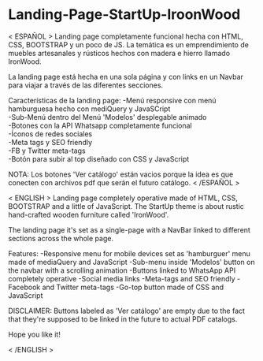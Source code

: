 # Landing-Page-StartUp-IroonWood
< ESPAÑOL >
Landing page completamente funcional hecha con HTML, CSS, BOOTSTRAP y un poco de JS. 
La temática es un emprendimiento de muebles artesanales y rústicos hechos con madera e hierro llamado IronWood.

La landing page está hecha en una sola página y con links en un Navbar para viajar a través de las diferentes secciones.

Características de la landing page:
-Menú responsive con menú hamburguesa hecho con mediQuery y JavaSCript <br>
-Sub-Menú dentro del Menú 'Modelos' desplegable animado <br>
-Botones con la API Whatsapp completamente funcional <br>
-Íconos de redes sociales <br>
-Meta tags y SEO friendly <br>
-FB y Twitter meta-tags <br>
-Botón para subir al top diseñado con CSS y JavaScript <br>

NOTA: Los botones 'Ver catálogo' están vacios porque la idea es que conecten con archivos pdf que serán el futuro catálogo.
< /ESPAÑOL >

< ENGLISH >
Landing page completely operative made of HTML, CSS, BOOTSTRAP and a little of JavaScript.
The StartUp theme is about rustic hand-crafted wooden furniture called 'IronWood'.

The landing page it's set as a single-page with a NavBar linked to different sections across the whole page.

Features:
-Responsive menu for mobile devices set as 'hamburguer' menu made of mediaQuery and JavaScript
-Sub-menu inside 'Modelos' button on the navbar with a scrolling animation
-Buttons linked to WhatsApp API completely operative
-Social media links
-Meta-tags and SEO friendly
-Facebook and Twitter meta-tags
-Go-top button made of CSS and JavaScript

DISCLAIMER: Buttons labeled as 'Ver catálogo' are empty due to the fact that they're supposed to be linked in the future to
actual PDF catalogs.

Hope you like it!

< /ENGLISH >

